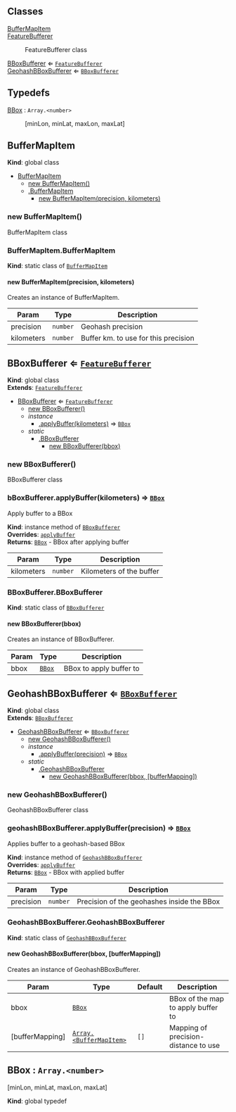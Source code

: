 ## Classes

<dl>
<dt><a href="#BufferMapItem">BufferMapItem</a></dt>
<dd></dd>
<dt><a href="#FeatureBufferer">FeatureBufferer</a></dt>
<dd><p>FeatureBufferer class</p>
</dd>
<dt><a href="#BBoxBufferer">BBoxBufferer</a> ⇐ <code><a href="#FeatureBufferer">FeatureBufferer</a></code></dt>
<dd></dd>
<dt><a href="#GeohashBBoxBufferer">GeohashBBoxBufferer</a> ⇐ <code><a href="#BBoxBufferer">BBoxBufferer</a></code></dt>
<dd></dd>
</dl>

## Typedefs

<dl>
<dt><a href="#BBox">BBox</a> : <code>Array.&lt;number&gt;</code></dt>
<dd><p>[minLon, minLat, maxLon, maxLat]</p>
</dd>
</dl>

<a name="BufferMapItem"></a>

## BufferMapItem

**Kind**: global class

- [BufferMapItem](#BufferMapItem)
  - [new BufferMapItem()](#new_BufferMapItem_new)
  - [.BufferMapItem](#BufferMapItem.BufferMapItem)
    - [new BufferMapItem(precision, kilometers)](#new_BufferMapItem.BufferMapItem_new)

<a name="new_BufferMapItem_new"></a>

### new BufferMapItem()

BufferMapItem class

<a name="BufferMapItem.BufferMapItem"></a>

### BufferMapItem.BufferMapItem

**Kind**: static class of [<code>BufferMapItem</code>](#BufferMapItem)  
<a name="new_BufferMapItem.BufferMapItem_new"></a>

#### new BufferMapItem(precision, kilometers)

Creates an instance of BufferMapItem.

| Param      | Type                | Description                          |
| ---------- | ------------------- | ------------------------------------ |
| precision  | <code>number</code> | Geohash precision                    |
| kilometers | <code>number</code> | Buffer km. to use for this precision |

<a name="BBoxBufferer"></a>

## BBoxBufferer ⇐ [<code>FeatureBufferer</code>](#FeatureBufferer)

**Kind**: global class  
**Extends**: [<code>FeatureBufferer</code>](#FeatureBufferer)

- [BBoxBufferer](#BBoxBufferer) ⇐ [<code>FeatureBufferer</code>](#FeatureBufferer)
  - [new BBoxBufferer()](#new_BBoxBufferer_new)
  - _instance_
    - [.applyBuffer(kilometers)](#BBoxBufferer+applyBuffer) ⇒ [<code>BBox</code>](#BBox)
  - _static_
    - [.BBoxBufferer](#BBoxBufferer.BBoxBufferer)
      - [new BBoxBufferer(bbox)](#new_BBoxBufferer.BBoxBufferer_new)

<a name="new_BBoxBufferer_new"></a>

### new BBoxBufferer()

BBoxBufferer class

<a name="BBoxBufferer+applyBuffer"></a>

### bBoxBufferer.applyBuffer(kilometers) ⇒ [<code>BBox</code>](#BBox)

Apply buffer to a BBox

**Kind**: instance method of [<code>BBoxBufferer</code>](#BBoxBufferer)  
**Overrides**: [<code>applyBuffer</code>](#FeatureBufferer+applyBuffer)  
**Returns**: [<code>BBox</code>](#BBox) - BBox after applying buffer

| Param      | Type                | Description              |
| ---------- | ------------------- | ------------------------ |
| kilometers | <code>number</code> | Kilometers of the buffer |

<a name="BBoxBufferer.BBoxBufferer"></a>

### BBoxBufferer.BBoxBufferer

**Kind**: static class of [<code>BBoxBufferer</code>](#BBoxBufferer)  
<a name="new_BBoxBufferer.BBoxBufferer_new"></a>

#### new BBoxBufferer(bbox)

Creates an instance of BBoxBufferer.

| Param | Type                       | Description             |
| ----- | -------------------------- | ----------------------- |
| bbox  | [<code>BBox</code>](#BBox) | BBox to apply buffer to |

<a name="GeohashBBoxBufferer"></a>

## GeohashBBoxBufferer ⇐ [<code>BBoxBufferer</code>](#BBoxBufferer)

**Kind**: global class  
**Extends**: [<code>BBoxBufferer</code>](#BBoxBufferer)

- [GeohashBBoxBufferer](#GeohashBBoxBufferer) ⇐ [<code>BBoxBufferer</code>](#BBoxBufferer)
  - [new GeohashBBoxBufferer()](#new_GeohashBBoxBufferer_new)
  - _instance_
    - [.applyBuffer(precision)](#GeohashBBoxBufferer+applyBuffer) ⇒ [<code>BBox</code>](#BBox)
  - _static_
    - [.GeohashBBoxBufferer](#GeohashBBoxBufferer.GeohashBBoxBufferer)
      - [new GeohashBBoxBufferer(bbox, [bufferMapping])](#new_GeohashBBoxBufferer.GeohashBBoxBufferer_new)

<a name="new_GeohashBBoxBufferer_new"></a>

### new GeohashBBoxBufferer()

GeohashBBoxBufferer class

<a name="GeohashBBoxBufferer+applyBuffer"></a>

### geohashBBoxBufferer.applyBuffer(precision) ⇒ [<code>BBox</code>](#BBox)

Applies buffer to a geohash-based BBox

**Kind**: instance method of [<code>GeohashBBoxBufferer</code>](#GeohashBBoxBufferer)  
**Overrides**: [<code>applyBuffer</code>](#BBoxBufferer+applyBuffer)  
**Returns**: [<code>BBox</code>](#BBox) - BBox with applied buffer

| Param     | Type                | Description                                |
| --------- | ------------------- | ------------------------------------------ |
| precision | <code>number</code> | Precision of the geohashes inside the BBox |

<a name="GeohashBBoxBufferer.GeohashBBoxBufferer"></a>

### GeohashBBoxBufferer.GeohashBBoxBufferer

**Kind**: static class of [<code>GeohashBBoxBufferer</code>](#GeohashBBoxBufferer)  
<a name="new_GeohashBBoxBufferer.GeohashBBoxBufferer_new"></a>

#### new GeohashBBoxBufferer(bbox, [bufferMapping])

Creates an instance of GeohashBBoxBufferer.

| Param           | Type                                                       | Default         | Description                          |
| --------------- | ---------------------------------------------------------- | --------------- | ------------------------------------ |
| bbox            | [<code>BBox</code>](#BBox)                                 |                 | BBox of the map to apply buffer to   |
| [bufferMapping] | [<code>Array.&lt;BufferMapItem&gt;</code>](#BufferMapItem) | <code>[]</code> | Mapping of precision-distance to use |

<a name="BBox"></a>

## BBox : <code>Array.&lt;number&gt;</code>

[minLon, minLat, maxLon, maxLat]

**Kind**: global typedef
